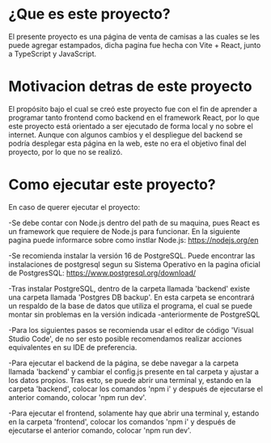 # **¿Que es este proyecto?**
El presente proyecto es una página de venta de camisas a las cuales se les puede agregar estampados, dicha pagina fue hecha con Vite + React, junto a TypeScript y JavaScript.

# **Motivacion detras de este proyecto**
El propósito bajo el cual se creó este proyecto fue con el fin de aprender a programar tanto frontend como backend en el framework React, por lo que este proyecto está orientado a ser ejecutado de forma local y no sobre el internet. Aunque con algunos cambios y el despliegue del backend se podría desplegar esta página en la web, este no era el objetivo final del proyecto, por lo que no se realizó.

# **Como ejecutar este proyecto?**
En caso de querer ejecutar el proyecto:

-Se debe contar con Node.js dentro del path de su maquina, pues React es un framework que requiere de Node.js para funcionar. En la siguiente pagina puede informarce sobre como instlar Node.js: https://nodejs.org/en

-Se recomienda instalar la versión 16 de PostgreSQL. Puede encontrar las instalaciones de postgresql segun su Sistema Operativo en la pagina oficial de PostgresSQL: https://www.postgresql.org/download/

-Tras instalar PostgreSQL, dentro de la carpeta llamada 'backend' existe una carpeta llamada 'Postgres DB backup'. En esta carpeta se encontrará un respaldo de la base de datos que utiliza el programa, el cual se puede montar sin problemas en la versión indicada -anteriormente de PostgreSQL

-Para los siguientes pasos se recomienda usar el editor de código 'Visual Studio Code', de no ser esto posible recomendamos realizar acciones equivalentes en su IDE de preferencia.

-Para ejecutar el backend de la página, se debe navegar a la carpeta llamada 'backend' y cambiar el config.js presente en tal carpeta y ajustar a los datos propios. Tras esto, se puede abrir una terminal y, estando en la carpeta 'backend', colocar los comandos 'npm i' y después de ejecutarse el anterior comando, colocar 'npm run dev'.

-Para ejecutar el frontend, solamente hay que abrir una terminal y, estando en la carpeta 'frontend', colocar los comandos 'npm i' y después de ejecutarse el anterior comando, colocar 'npm run dev'.
